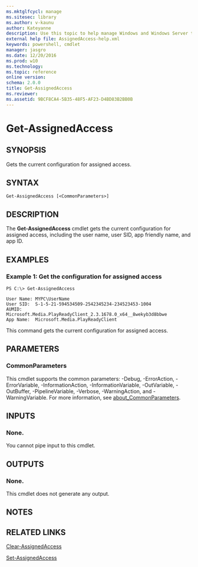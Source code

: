 ```yaml
---
ms.mktglfcycl: manage
ms.sitesec: library
ms.author: v-kaunu
author: Kateyanne
description: Use this topic to help manage Windows and Windows Server technologies with Windows PowerShell.
external help file: AssignedAccess-help.xml
keywords: powershell, cmdlet
manager: jasgro
ms.date: 12/20/2016
ms.prod: w10
ms.technology: 
ms.topic: reference
online version: 
schema: 2.0.0
title: Get-AssignedAccess
ms.reviewer:
ms.assetid: 9BCF8CA4-5B35-48F5-AF23-D4BD83B2BB0B
---
```


# Get-AssignedAccess

## SYNOPSIS
Gets the current configuration for assigned access.

## SYNTAX

```
Get-AssignedAccess [<CommonParameters>]
```

## DESCRIPTION
The **Get-AssignedAccess** cmdlet gets the current configuration for assigned access, including the user name, user SID, app friendly name, and app ID.

## EXAMPLES

### Example 1: Get the configuration for assigned access
```
PS C:\> Get-AssignedAccess

User Name: MYPC\UserName
User SID:  S-1-5-21-594534509-2542345234-234523453-1004
AUMID:     Microsoft.Media.PlayReadyClient_2.3.1678.0_x64__8wekyb3d8bbwe
App Name:  Microsoft.Media.PlayReadyClient
```

This command gets the current configuration for assigned access.

## PARAMETERS

### CommonParameters
This cmdlet supports the common parameters: -Debug, -ErrorAction, -ErrorVariable, -InformationAction, -InformationVariable, -OutVariable, -OutBuffer, -PipelineVariable, -Verbose, -WarningAction, and -WarningVariable. For more information, see [about_CommonParameters](http://go.microsoft.com/fwlink/?LinkID=113216).

## INPUTS

### None.
You cannot pipe input to this cmdlet.

## OUTPUTS

### None.
This cmdlet does not generate any output.

## NOTES

## RELATED LINKS

[Clear-AssignedAccess](./Clear-AssignedAccess.md)

[Set-AssignedAccess](./Set-AssignedAccess.md)

